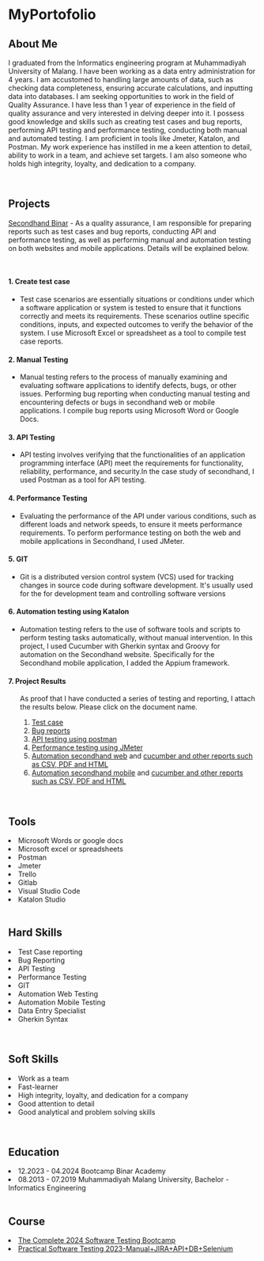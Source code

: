 # MyPortofolio
<div id="bio">
  <h2>About Me</h2>

I graduated from the Informatics engineering program at Muhammadiyah University of Malang. I have been working as a data entry administration for 4 years. I am accustomed to handling large amounts of data, such as checking data completeness, ensuring accurate calculations, and inputting data into databases. I am seeking opportunities to   work in the field of Quality Assurance. I have less than 1 year of experience in the field of quality assurance and very interested in delving deeper into it. I possess good knowledge and skills such as creating test cases and bug reports, performing API testing and performance testing, conducting  both manual and automated testing. I am proficient in tools like Jmeter, Katalon, and Postman. My work experience has instilled in me a keen attention to detail, ability to work in a team, and achieve set targets. I am also someone who holds high integrity, loyalty, and dedication to a company.
  
</div>

<div id="Projects">  
<br><h2>Projects</h2>
<a href="https://secondhand.binaracademy.org/">Secondhand Binar</a> - 
As a quality assurance, I am responsible for preparing reports such as test cases and bug reports, conducting API and performance testing, as well as performing manual and automation testing on both websites and mobile applications. Details will be explained below.
  
 <br> <h4>1. Create test case</h4>
  <ul>
    <li>Test case scenarios are essentially situations or conditions under which a software application or system is tested to ensure that it functions correctly and meets its requirements. These scenarios outline specific conditions, inputs, and expected outcomes to verify the behavior of the system. I use Microsoft Excel or spreadsheet as a tool to compile test case reports. </li>
  </ul>  
  
  <h4>2. Manual Testing</h4>
  <ul>
    <li>Manual testing refers to the process of manually examining and evaluating software applications to identify defects, bugs, or other issues. Performing bug reporting when conducting manual testing and encountering defects or bugs in secondhand web or mobile applications. I compile bug reports using Microsoft Word or Google Docs.</li>
   
  </ul>
  
  <h4>3. API Testing</h4>
  <ul>
    <li>API testing involves verifying that the functionalities of an application programming interface (API) meet the requirements for functionality, reliability, performance, and security.In the case study of secondhand, I used Postman as a tool for API testing.</li>
   
  </ul> 
  
  <h4>4. Performance Testing</h4>
  <ul>
    <li>Evaluating the performance of the API under various conditions, such as different loads and network speeds, to ensure it meets performance requirements. To perform performance testing on both the web and mobile applications in Secondhand, I used JMeter.</li>
   
  </ul> 

  <h4>5. GIT</h4>
  <ul>
    <li>Git is a distributed version control system (VCS) used for tracking changes in source code during software development. It's usually used for the  for development team and controlling software versions</li>
  </ul> 
  
  <h4>6. Automation testing using Katalon</h4>
  <ul>
    <li>Automation testing refers to the use of software tools and scripts to perform testing tasks automatically, without manual intervention. In this project, I used Cucumber with Gherkin syntax and Groovy for automation on the Secondhand website. Specifically for the Secondhand mobile application, I added the Appium framework. </li>
 
  </ul> 
    <h4>7. Project Results </h4>
  <ul> As proof that I have conducted a series of testing and reporting, I attach the results below. Please click on the document name.
<ol type="1">
  <li><a href="https://github.com/rachmathidayat1094/MyPortofolio/tree/main/Test%20Case">Test case</a></li>
  <li><a href="https://github.com/rachmathidayat1094/MyPortofolio/tree/main/Bug%20Report">Bug reports</a></li>
  <li><a href="https://github.com/rachmathidayat1094/MyPortofolio/tree/main/API%20postman">API testing using postman</a></li>
  <li><a href="https://github.com/rachmathidayat1094/MyPortofolio/tree/main/API%20JMeter">Performance testing using JMeter</a></li>
  <li><a href="https://github.com/rachmathidayat1094/MyPortofolio/tree/main/Secondhand_Web">Automation secondhand web</a> and <a href="https://github.com/rachmathidayat1094/MyPortofolio/tree/main/Secondhand_Web/Reports">cucumber and other reports such as CSV, PDF and HTML</a> </li>
  <li><a href="https://github.com/rachmathidayat1094/MyPortofolio/tree/main/Secondhand_Mobile">Automation secondhand mobile</a> and <a href="https://github.com/rachmathidayat1094/MyPortofolio/tree/main/Secondhand_Mobile/Reports">cucumber and other reports such as CSV, PDF and HTML</a></li>
  </ol>
  </ul>

</div>
<div id="Tools">
  
  <br><h2>Tools</h2>
 
<li>Microsoft Words or google docs</li>
<li>Microsoft excel or spreadsheets</li>
<li>Postman</li>
<li>Jmeter</li>
<li>Trello</li>
<li>Gitlab</li>
<li>Visual Studio Code</li>
<li>Katalon Studio</li>

</div>

<div id="Hard_Skills">
  <br><h2>Hard Skills</h2>
<li>Test Case reporting</li>
<li>Bug Reporting</li>
<li>API Testing</li>
<li>Performance Testing</li>
<li>GIT</li>
<li>Automation Web Testing</li>
<li>Automation Mobile Testing</li>
<li>Data Entry Specialist</li>
<li>Gherkin Syntax</li>

</div>

<div id="Soft_Skills">
  
<br><h2>Soft Skills</h2>
<li>Work as a team</li>
<li>Fast-learner</li>
<li>High integrity, loyalty, and dedication for a company</li>
<li>Good attention to detail</li>
<li>Good analytical and problem solving skills</li>

</div>

<div id="Education">
  
<br><h2>Education</h2>
 <li>12.2023 - 04.2024 Bootcamp Binar Academy</li>
 <li>08.2013 - 07.2019 Muhammadiyah Malang University, Bachelor - Informatics Engineering</li>
</div>

<div id="Courses">  
<br><h2>Course</h2>
<li><a href="https://www.udemy.com/course/testerbootcamp/">The Complete 2024 Software Testing Bootcamp</a></li>
<li> <a href="https://www.udemy.com/course/selenium-cucumber-integration/">Practical Software Testing 2023-Manual+JIRA+API+DB+Selenium</a> </li>
</div>
